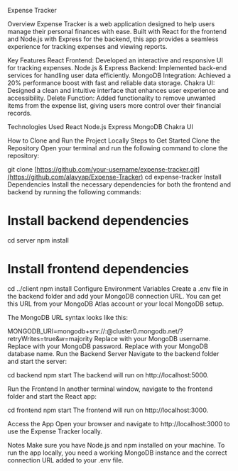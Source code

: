 Expense Tracker

Overview
Expense Tracker is a web application designed to help users manage their personal finances with ease. Built with React for the frontend and Node.js with Express for the backend, this app provides a seamless experience for tracking expenses and viewing reports.

Key Features
React Frontend: Developed an interactive and responsive UI for tracking expenses.
Node.js & Express Backend: Implemented back-end services for handling user data efficiently.
MongoDB Integration: Achieved a 20% performance boost with fast and reliable data storage.
Chakra UI: Designed a clean and intuitive interface that enhances user experience and accessibility.
Delete Function: Added functionality to remove unwanted items from the expense list, giving users more control over their financial records.

Technologies Used
React
Node.js
Express
MongoDB
Chakra UI

How to Clone and Run the Project Locally
Steps to Get Started
Clone the Repository Open your terminal and run the following command to clone the repository:


git clone [https://github.com/your-username/expense-tracker.git](https://github.com/alavyap/Expense-Tracker)
cd expense-tracker
Install Dependencies Install the necessary dependencies for both the frontend and backend by running the following commands:


# Install backend dependencies
cd server
npm install

# Install frontend dependencies
cd ../client
npm install
Configure Environment Variables Create a .env file in the backend folder and add your MongoDB connection URL. You can get this URL from your MongoDB Atlas account or your local MongoDB setup.

The MongoDB URL syntax looks like this:

MONGODB_URI=mongodb+srv://<username>:<password>@cluster0.mongodb.net/<dbname>?retryWrites=true&w=majority
Replace <username> with your MongoDB username.
Replace <password> with your MongoDB password.
Replace <dbname> with your MongoDB database name.
Run the Backend Server Navigate to the backend folder and start the server:


cd backend
npm start
The backend will run on http://localhost:5000.

Run the Frontend In another terminal window, navigate to the frontend folder and start the React app:

cd frontend
npm start
The frontend will run on http://localhost:3000.

Access the App Open your browser and navigate to http://localhost:3000 to use the Expense Tracker locally.

Notes
Make sure you have Node.js and npm installed on your machine.
To run the app locally, you need a working MongoDB instance and the correct connection URL added to your .env file.
